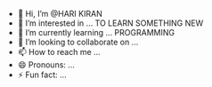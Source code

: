 
- 👋 Hi, I’m @HARI KIRAN 
- 👀 I’m interested in ... TO LEARN SOMETHING NEW
- 🌱 I’m currently learning ... PROGRAMMING
- 💞️ I’m looking to collaborate on ...
- 📫 How to reach me ...
- 😄 Pronouns: ...
- ⚡ Fun fact: ...

<!---
harikiranirla/harikiranirla is a ✨ special ✨ repository because its `README.md` (this file) appears on your GitHub profile.
You can click the Preview link to take a look at your changes.
--->
